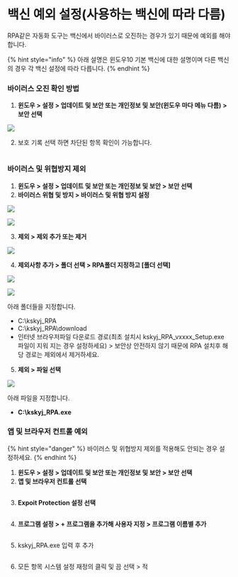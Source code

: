 # 백신 예외 설정(사용하는 백신에 따라 다름)

RPA같은 자동화 도구는 백신에서 바이러스로 오진하는 경우가 있기 때문에 예외를 해야 합니다.&#x20;

{% hint style="info" %}
아래 설명은 윈도우10 기본 백신에 대한 설명이며 다른 백신의 경우 각 백신 설정에 따라 다릅니다.
{% endhint %}

### 바이러스 오진 확인 방법

1. **윈도우 > 설정 > 업데이트 및 보안 또는 개인정보 및 보안(윈도우 마다 메뉴 다름) > 보안 선택**

![](<../.gitbook/assets/image (80).png>)

2. 보호 기록 선택 하면 차단된 항목 확인이 가능합니다.

<figure><img src="../.gitbook/assets/image (37).png" alt=""><figcaption></figcaption></figure>



### 바이러스  및 위협방지 제외

1. **윈도우 > 설정 > 업데이트 및 보안 또는 개인정보 및 보안 > 보안 선택**
2. **바이러스 위협 및 방지 > 바이러스 및 위협 방지 설정**

![](<../.gitbook/assets/image (81).png>)

![](<../.gitbook/assets/image (82).png>)



3. **제외 > 제외 추가 또는 제거**

![](<../.gitbook/assets/image (83).png>)



4. **제외사항 추가 > 폴더 선택 > RPA폴더 지정하고 \[폴더 선택]**

![](<../.gitbook/assets/image (84).png>)

![](<../.gitbook/assets/image (85).png>)

아래 폴더들을 지정합니다.

* C:\kskyj\_RPA
* C:\kskyj\_RPA\download
* 인터넷 브라우저파일 다운로드 경로(최초 설치시 kskyj\_RPA\_vxxxx\_Setup.exe 파일이 지워 지는 경우 설정하세요) > 보안상 안전하지 않기 때문에 RPA 설치후 해당 경로는 제외에서 제거하세요.



5. **제외 > 파일 선택**

![](<../.gitbook/assets/image (19).png>)

아래 파일을 지정합니다.

* **C:\kskyj\_RPA.exe**







### 앱 및 브라우저 컨트롤 예외

{% hint style="danger" %}
바이러스 및 위협방지 제외를 적용해도 안되는 경우 설정하세요.
{% endhint %}

1. **윈도우 > 설정 > 업데이트 및 보안 또는 개인정보 및 보안 > 보안 선택**
2. **앱 및 브라우저 컨트롤 선택**

<figure><img src="../.gitbook/assets/image (35).png" alt=""><figcaption></figcaption></figure>

3. **Expoit Protection 설정 선택**

<figure><img src="../.gitbook/assets/image (36).png" alt=""><figcaption></figcaption></figure>

4. **프로그램 설정 > + 프로그램을 추가해 사용자 지정 > 프로그램 이름별 추가**

<figure><img src="../.gitbook/assets/image (38).png" alt=""><figcaption></figcaption></figure>



5. kskyj\_RPA.exe 입력 후 추가

<figure><img src="../.gitbook/assets/image (39).png" alt=""><figcaption></figcaption></figure>



6. 모든 항목 시스템 설정 재정의 클릭 및 끔 선택 > 적

<figure><img src="../.gitbook/assets/image (40).png" alt=""><figcaption></figcaption></figure>


